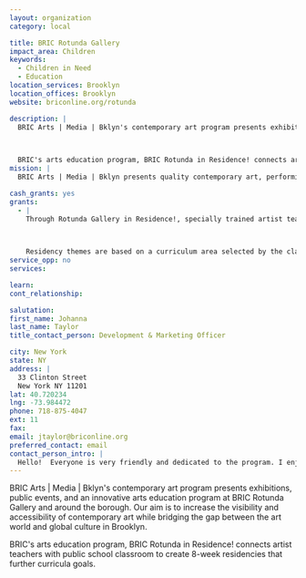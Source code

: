 ```yaml
---
layout: organization
category: local

title: BRIC Rotunda Gallery
impact_area: Children
keywords: 
  - Children in Need
  - Education
location_services: Brooklyn
location_offices: Brooklyn
website: briconline.org/rotunda

description: |
  BRIC Arts | Media | Bklyn's contemporary art program presents exhibitions, public events, and an innovative arts education program at BRIC Rotunda Gallery and around the borough. Our aim is to increase the visibility and accessibility of contemporary art while bridging the gap between the art world and global culture in Brooklyn.

  

  BRIC's arts education program, BRIC Rotunda in Residence! connects artist teachers with public school classroom to create 8-week residencies that further curricula goals.
mission: |
  BRIC Arts | Media | Bklyn presents quality contemporary art, performing arts and community media programs that reflect Brooklyn’s diverse communities, and provides resources and platforms to support the creative process.

cash_grants: yes
grants: 
  - |
    Through Rotunda Gallery in Residence!, specially trained artist teachers, all practicing artists with active studio practices and classroom experience, provide arts instruction at public schools over a minimum of eight weeks. Each residency is customized to complement the curriculum priorities of each school while addressing the needs and interests of the participating classroom. Residencies also incorporate ongoing professional development opportunities for participating classroom teachers to further strengthen BRIC Rotunda Gallery’s long-term impact on our school partners.

    

    Residency themes are based on a curriculum area selected by the classroom teacher and Artist Educator, such as biology, geography, math or social studies. Students explore these themes while learning about contemporary art, interacting with artists, and creating artwork in varied media. Residencies culminate in a large-scale, collaboratively-produced installation or project with community significance, such as a public mural or exhibition. This public showcase serves to reinforce instruction as students engage with their classroom teachers, parents, and peers. Not only does this strengthen student learning, but it provides a self-esteem building opportunity, empowering students to see themselves as creative thinkers and artists. Artwork from each partnership is included in KidsArt, an exhibition held at BRIC Rotunda Gallery each May and June.
service_opp: no
services: 

learn: 
cont_relationship: 

salutation: 
first_name: Johanna
last_name: Taylor
title_contact_person: Development & Marketing Officer

city: New York
state: NY
address: |
  33 Clinton Street  
  New York NY 11201
lat: 40.720234
lng: -73.984472
phone: 718-875-4047
ext: 11
fax: 
email: jtaylor@briconline.org
preferred_contact: email
contact_person_intro: |
  Hello!  Everyone is very friendly and dedicated to the program. I enjoy working with the artists, teachers, students and everyone involved.
---
```

BRIC Arts | Media | Bklyn's contemporary art program presents exhibitions, public events, and an innovative arts education program at BRIC Rotunda Gallery and around the borough. Our aim is to increase the visibility and accessibility of contemporary art while bridging the gap between the art world and global culture in Brooklyn.



BRIC's arts education program, BRIC Rotunda in Residence! connects artist teachers with public school classroom to create 8-week residencies that further curricula goals.